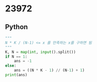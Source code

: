 # 23972

## Python

```python
"""
N * K / (N-1) <= x 를 만족하는 x를 구하면 됨
"""
K, N = map(int, input().split())
if N == 1:
    ans = -1
else:
    ans = ((N * K - 1) // (N-1) + 1)
print(ans)

```
